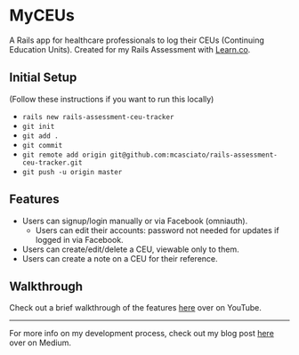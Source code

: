 # MyCEUs

A Rails app for healthcare professionals to log their CEUs (Continuing Education Units). Created for my Rails Assessment with [Learn.co](https://learn.co/with/mcasciato).

## Initial Setup
(Follow these instructions if you want to run this locally)
- `rails new rails-assessment-ceu-tracker`
- `git init`
- `git add .`
- `git commit`
- `git remote add origin git@github.com:mcasciato/rails-assessment-ceu-tracker.git`
- `git push -u origin master`

## Features
- Users can signup/login manually or via Facebook (omniauth).
  - Users can edit their accounts: password not needed for updates if logged in via Facebook.
- Users can create/edit/delete a CEU, viewable only to them.
- Users can create a note on a CEU for their reference.

## Walkthrough
Check out a brief walkthrough of the features [here](https://www.youtube.com/watch?v=Fujf9OKtXD0) over on YouTube.
***
For more info on my development process, check out my blog post [here](https://medium.com/@mcasciato/myceus-c39ecba55489#.76pau7gav) over on Medium.
